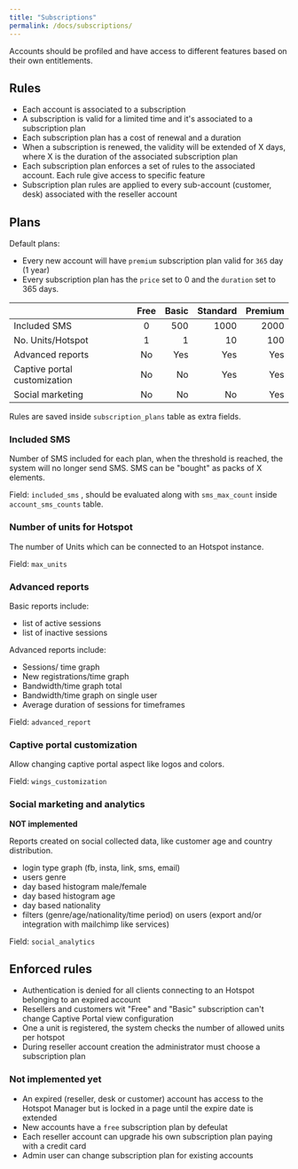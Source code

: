 ```yaml
---
title: "Subscriptions"
permalink: /docs/subscriptions/
---
```


Accounts should be profiled and have access to different features based on their own entitlements.

## Rules

- Each account is associated to a subscription
- A subscription is valid for a limited time and it's associated to a subscription plan
- Each subscription plan has a cost of renewal and a duration
- When a subscription is renewed, the validity will be extended of X days, where X is the duration of the associated subscription plan
- Each subscription plan enforces a set of rules to the associated account. Each rule give access to specific feature
- Subscription plan rules are applied to every sub-account (customer, desk) associated with the reseller account

## Plans

Default plans:
  - Every new account will have `premium` subscription plan valid for `365` day (1 year)
  - Every subscription plan has the `price` set to 0 and the `duration` set to 365 days.


|                | Free                   | Basic           | Standard  | Premium |
| --------------------- |:----------------:| -------------:| ------------:|------------:|
| Included SMS                  | 0 | 500 | 1000 | 2000 |
| No. Units/Hotspot             | 1 | 1 | 10 |100 |
| Advanced reports              | No | Yes | Yes | Yes |
| Captive portal customization  | No | No | Yes | Yes |
| Social marketing              | No | No | No |  Yes |

Rules are saved inside `subscription_plans` table as extra fields.



### Included SMS

Number of SMS included for each plan, when the threshold is reached, the system will no longer send SMS. SMS can be "bought" as packs of X elements.

Field: `included_sms` , should be evaluated along with `sms_max_count` inside `account_sms_counts` table.

### Number of units for Hotspot

The number of Units which can be connected to an Hotspot instance.

Field: `max_units`

### Advanced reports

Basic reports include:

- list of active sessions
- list of inactive sessions

Advanced reports include:

- Sessions/ time graph
- New registrations/time graph
- Bandwidth/time graph total
- Bandwidth/time graph on single user
- Average duration of sessions for timeframes

Field: `advanced_report`

### Captive portal customization

Allow changing captive portal aspect like logos and colors.

Field: `wings_customization`

### Social marketing and analytics

**NOT implemented**

Reports created on social collected data, like  customer age and country distribution.
- login type graph (fb, insta, link, sms, email)
- users genre
- day based histogram male/female
- day based histogram age
- day based nationality
- filters (genre/age/nationality/time period) on users (export and/or integration with mailchimp like services)

Field: `social_analytics`


## Enforced rules

- Authentication is denied for all clients connecting to an Hotspot belonging to an expired account
- Resellers and customers wit "Free" and "Basic" subscription can't change Captive Portal view configuration
- One a unit is registered, the system checks the number of allowed units per hotspot
- During reseller account creation the administrator must choose a subscription plan


### Not implemented yet

- An expired (reseller, desk or customer) account has access to the Hotspot Manager but is locked in a page until the expire date is extended
- New accounts have a `free` subscription plan by defeulat
- Each reseller account can upgrade his own subscription plan paying with a credit card
- Admin user can change subscription plan for existing accounts
